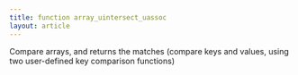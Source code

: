 ```yaml
---
title: function array_uintersect_uassoc
layout: article
---
```

Compare arrays, and returns the matches (compare keys and values, using two user-defined key comparison functions)